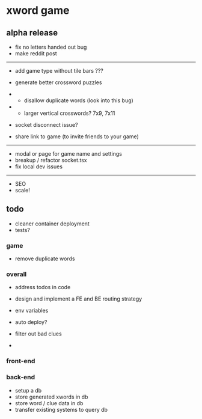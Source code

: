 # xword game

## alpha release

- fix no letters handed out bug
- make reddit post

---

- add game type without tile bars ???

- generate better crossword puzzles
- - disallow duplicate words (look into this bug)
- - larger vertical crosswords? 7x9, 7x11

- socket disconnect issue?
- share link to game (to invite friends to your game)

---

- modal or page for game name and settings
- breakup / refactor socket.tsx
- fix local dev issues

---

- SEO
- scale!

## todo

- cleaner container deployment
- tests?

### game

- remove duplicate words

### overall

- address todos in code
- design and implement a FE and BE routing strategy

- env variables
- auto deploy?

- filter out bad clues
-

### front-end

### back-end

- setup a db
- store generated xwords in db
- store word / clue data in db
- transfer existing systems to query db

